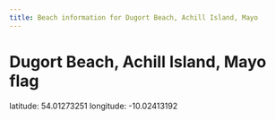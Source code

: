 ```yaml
---
title: Beach information for Dugort Beach, Achill Island, Mayo
---
```

# Dugort Beach, Achill Island, Mayo <span class="material-icons blue-flag">flag</span>

<div class="location-info">latitude: 54.01273251 longitude: -10.02413192</div>
<div></div>